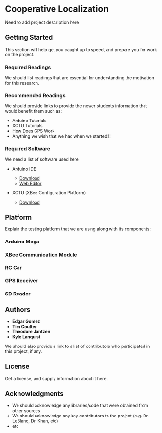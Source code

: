 # Cooperative Localization

Need to add project description here

## Getting Started

This section will help get you caught up to speed, and prepare you for work on the project.

### Required Readings
We should list readings that are essential for understanding the motivation for this research. 

### Recommended Readings
We should provide links to provide the newer students information that would benefit them such as:
* Arduino Tutorials
* XCTU Tutorials
* How Does GPS Work
* Anything we wish that we had when we started!!!

### Required Software

We need a list of software used here

* Arduino IDE
  * [Download](https://www.arduino.cc/en/Main/Software) 
  * [Web Editor](https://id.arduino.cc/cas/login;jsessionid=a0j4oq0w0tvo4q0zl8l4ywr1?service=https%3A%2F%2Fid.arduino.cc%2Fcas%2Foauth2.0%2FcallbackAuthorize)
  
* XCTU (XBee Configuration Platform)
  * [Download](https://www.digi.com/products/xbee-rf-solutions/xctu-software/xctu)

## Platform

Explain the testing platform that we are using along with its components:

### Arduino Mega
### XBee Communication Module
### RC Car
### GPS Receiver
### SD Reader

## Authors

* **Edgar Gomez**
* **Tim Coulter**
* **Theodore Jantzen**
* **Kyle Lanquist**

We should also provide a link to a list of contributors who participated in this project, if any.

## License

Get a license, and supply information about it here.

## Acknowledgments

* We should acknowledge any libraries/code that were obtained from other sources
* We should acknowledge any key contributors to the project (e.g. Dr. LeBlanc, Dr. Khan, etc)
* etc
